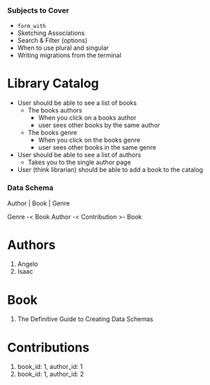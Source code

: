 
### Subjects to Cover 
* `form_with`
* Sketching Associations 
* Search & Filter (options)
* When to use plural and singular
* Writing migrations from the terminal

# Library Catalog
* User should be able to see a list of books
    * The books authors
        * When you click on a books author 
        * user sees other books by the same author
    * The books genre
        * When you click on the books genre
        * user sees other books in the same genre
* User should be able to see a list of authors
    * Takes you to the single author page
* User (think librarian) should be able to add a book to the catalog


### Data Schema
Author | Book | Genre

Genre -< Book
Author -< Contribution >- Book

# Authors
1. Angelo
2. Isaac

# Book
1. The Definitive Guide to Creating Data Schemas

# Contributions
1. book_id: 1, author_id: 1
2. book_id: 1, author_id: 2
